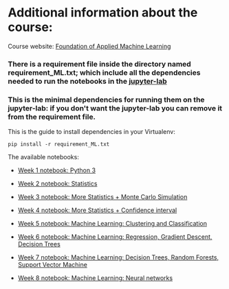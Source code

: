 # Additional information about the course:

Course website: [Foundation of Applied Machine Learning](https://abtinshahidi.github.io/teaching/2019-spring-foundation-machine-learning)

### There is a requirement file inside the directory named requirement_ML.txt; which include all the dependencies needed to run the notebooks in the [jupyter-lab](https://github.com/jupyterlab/jupyterlab)

### **This is the minimal dependencies for running them on the jupyter-lab**: if you don't want the jupyter-lab  you can remove it from the requirement file.

This is the guide to install dependencies in your Virtualenv:
```shell
pip install -r requirement_ML.txt
```


The available notebooks:

* [Week 1 notebook: Python 3](https://github.com/abtinshahidi/Foundation_applied_machine_learning/blob/master/notebooks/week1/week1.ipynb)

* [Week 2 notebook: Statistics](https://github.com/abtinshahidi/Foundation_applied_machine_learning/blob/master/notebooks/week2/week2.ipynb)


* [Week 3 notebook: More Statistics + Monte Carlo Simulation](https://github.com/abtinshahidi/Foundation_applied_machine_learning/blob/master/notebooks/week3/week3.ipynb)


* [Week 4 notebook:  More Statistics + Confidence interval](https://github.com/abtinshahidi/Foundation_applied_machine_learning/blob/master/notebooks/week4/week4.ipynb)


* [Week 5 notebook: Machine Learning: Clustering and Classification](https://github.com/abtinshahidi/Foundation_applied_machine_learning/blob/master/notebooks/week5/week5.ipynb)


* [Week 6 notebook: Machine Learning: Regression, Gradient Descent, Decision Trees](https://github.com/abtinshahidi/Foundation_applied_machine_learning/blob/master/notebooks/week6/week6.ipynb)


* [Week 7 notebook: Machine Learning: Decision Trees, Random Forests, Support Vector Machine](https://github.com/abtinshahidi/Foundation_applied_machine_learning/blob/master/notebooks/week7/week7.ipynb)


* [Week 8 notebook: Machine Learning: Neural networks](https://github.com/abtinshahidi/Foundation_applied_machine_learning/blob/master/notebooks/week8/week8.ipynb)
